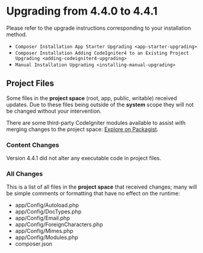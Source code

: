# Upgrading from 4.4.0 to 4.4.1

Please refer to the upgrade instructions corresponding to your
installation method.

- `Composer Installation App Starter Upgrading <app-starter-upgrading>`
- `Composer Installation Adding CodeIgniter4 to an Existing Project Upgrading <adding-codeigniter4-upgrading>`
- `Manual Installation Upgrading <installing-manual-upgrading>`

<div class="contents" local="" depth="2">

</div>

## Project Files

Some files in the **project space** (root, app, public, writable)
received updates. Due to these files being outside of the **system**
scope they will not be changed without your intervention.

There are some third-party CodeIgniter modules available to assist with
merging changes to the project space: [Explore on
Packagist](https://packagist.org/explore/?query=codeigniter4%20updates).

### Content Changes

Version 4.4.1 did not alter any executable code in project files.

### All Changes

This is a list of all files in the **project space** that received
changes; many will be simple comments or formatting that have no effect
on the runtime:

- app/Config/Autoload.php
- app/Config/DocTypes.php
- app/Config/Email.php
- app/Config/ForeignCharacters.php
- app/Config/Mimes.php
- app/Config/Modules.php
- composer.json
